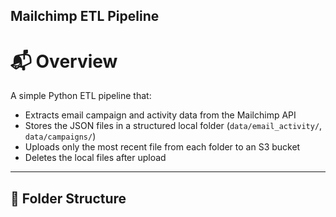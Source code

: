 ## Mailchimp ETL Pipeline

# 📬 Overview

A simple Python ETL pipeline that:

- Extracts email campaign and activity data from the Mailchimp API
- Stores the JSON files in a structured local folder (`data/email_activity/`, `data/campaigns/`)
- Uploads only the most recent file from each folder to an S3 bucket
- Deletes the local files after upload

---

## 📁 Folder Structure

